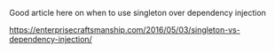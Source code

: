 Good article here on when to use singleton over dependency injection

https://enterprisecraftsmanship.com/2016/05/03/singleton-vs-dependency-injection/
